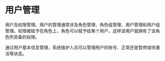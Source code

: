 # 用户管理

用户及权限管理。用户的管理通常涉及角色管理、角色组管理、用户管理和用户组管理。权限被赋予在角色上，角色可以赋予给某个用户，这样该用户就拥有了该角色所具备的权限。

通过用户基本信息管理，系统维护人员可以管理用户的账号、正常还是暂停或待激活等状态。